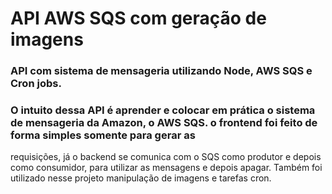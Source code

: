 # API AWS SQS com geração de imagens

### API com sistema de mensageria utilizando Node, AWS SQS e Cron jobs. 
### O intuito dessa API é aprender e colocar em prática o sistema de mensageria da Amazon, o AWS SQS. o frontend foi feito de forma simples somente para gerar as
requisições, já o backend se comunica com o SQS como produtor e depois como consumidor, para utilizar as mensagens e depois apagar. Também foi utilizado nesse projeto
manipulação de imagens e tarefas cron.
